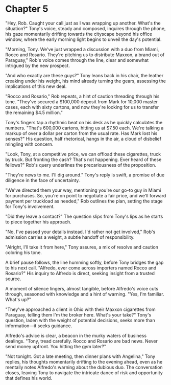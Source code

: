 # Chapter 5
"Hey, Rob. Caught your call just as I was wrapping up another. What's the situation?" Tony's voice, steady and composed, inquires through the phone, his gaze momentarily drifting towards the cityscape beyond his office window, where the early morning light begins to unveil the day's potential.

"Morning, Tony. We've just wrapped a discussion with a duo from Miami, Rocco and Rosario. They're pitching us to distribute Maxxon, a brand out of Paraguay," Rob's voice comes through the line, clear and somewhat intrigued by the new prospect.

"And who exactly are these guys?" Tony leans back in his chair, the leather creaking under his weight, his mind already turning the gears, assessing the implications of this new deal.

"Rocco and Rosario," Rob repeats, a hint of caution threading through his tone. "They've secured a $100,000 deposit from Mark for 10,000 master cases, each with sixty cartons, and now they're looking for us to transfer the remaining $4.5 million."

Tony's fingers tap a rhythmic beat on his desk as he quickly calculates the numbers. "That's 600,000 cartons, hitting us at $7.50 each. We're talking a markup of over a dollar per carton from the usual rate. Has Mark lost his senses?" His question, half rhetorical, hangs in the air, a cloud of disbelief mingling with concern.

"Look, Tony, at a competitive price, we can offload these cigarettes, truck by truck. But fronting the cash? That's not happening. Ever heard of these fellows?" Rob's query underlines the precariousness of the proposition.

"They're news to me. I'll dig around." Tony's reply is swift, a promise of due diligence in the face of uncertainty.

"We've directed them your way, mentioning you're our go-to guy in Miami for purchases. So, you're on point to negotiate a fair price, and we'll forward payment per truckload as needed," Rob outlines the plan, setting the stage for Tony's involvement.

"Did they leave a contact?" The question slips from Tony's lips as he starts to piece together his approach.

"No, I've passed your details instead. I'd rather not get involved," Rob's admission carries a weight, a subtle handoff of responsibility.

"Alright, I'll take it from here," Tony assures, a mix of resolve and caution coloring his tone.

A brief pause follows, the line humming softly, before Tony bridges the gap to his next call. "Alfredo, ever come across importers named Rocco and Rosario?" His inquiry to Alfredo is direct, seeking insight from a trusted source.

A moment of silence lingers, almost tangible, before Alfredo's voice cuts through, seasoned with knowledge and a hint of warning. "Yes, I'm familiar. What's up?"

"They've approached a client in Ohio with their Maxxon cigarettes from Paraguay, telling them I'm the broker here. What's your take?" Tony's question, laden with the weight of potential decisions, seeks more than information—it seeks guidance.

Alfredo's advice is clear, a beacon in the murky waters of business dealings. "Tony, tread carefully. Rocco and Rosario are bad news. Never send money upfront. You hitting the gym later?"

"Not tonight. Got a late meeting, then dinner plans with Angelina," Tony replies, his thoughts momentarily drifting to the evening ahead, even as he mentally notes Alfredo's warning about the dubious duo. The conversation closes, leaving Tony to navigate the intricate dance of risk and opportunity that defines his world.